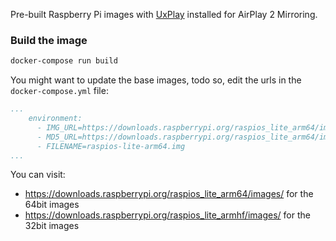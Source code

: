 Pre-built Raspberry Pi images with [UxPlay](https://github.com/FDH2/UxPlay) installed for AirPlay 2 Mirroring.

### Build the image
```bash
docker-compose run build
```
You might want to update the base images, todo so, edit the urls in the `docker-compose.yml` file:
```yaml
...
    environment:
      - IMG_URL=https://downloads.raspberrypi.org/raspios_lite_arm64/images/raspios_lite_arm64-2023-12-11/2023-12-11-raspios-bookworm-arm64-lite.img.xz
      - MD5_URL=https://downloads.raspberrypi.org/raspios_lite_arm64/images/raspios_lite_arm64-2023-12-11/2023-12-11-raspios-bookworm-arm64-lite.img.xz.sha256
      - FILENAME=raspios-lite-arm64.img
...
```
You can visit:
- https://downloads.raspberrypi.org/raspios_lite_arm64/images/ for the 64bit images
- https://downloads.raspberrypi.org/raspios_lite_armhf/images/ for the 32bit images
